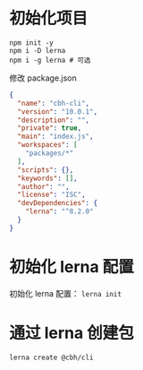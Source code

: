 
# 初始化项目

```
npm init -y
npm i -D lerna
npm i -g lerna # 可选
```

修改 package.json
```json
{
  "name": "cbh-cli",
  "version": "10.0.1",
  "description": "",
  "private": true,
  "main": "index.js",
  "workspaces": [
    "packages/*"
  ],
  "scripts": {},
  "keywords": [],
  "author": "",
  "license": "ISC",
  "devDependencies": {
    "lerna": "^8.2.0"
  }
}
```

# 初始化 lerna 配置

初始化 lerna 配置： `lerna init`

# 通过 lerna 创建包

```
lerna create @cbh/cli
```


